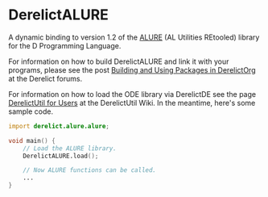 DerelictALURE
===========

A dynamic binding to version 1.2 of the [ALURE][1] (AL Utilities REtooled) library for the D Programming Language.

For information on how to build DerelictALURE and link it with your programs, please see the post [Building and Using Packages in DerelictOrg][2] at the Derelict forums.

For information on how to load the ODE library via DerelictDE see the page [DerelictUtil for Users][3] at the DerelictUtil Wiki. In the meantime, here's some sample code.

```D
import derelict.alure.alure;

void main() {
    // Load the ALURE library.
    DerelictALURE.load();

    // Now ALURE functions can be called.
    ...
}
```

[1]: http://kcat.strangesoft.net/alure.html
[2]: http://dblog.aldacron.net/forum/index.php?topic=841.0
[3]: https://github.com/DerelictOrg/DerelictUtil/wiki/DerelictUtil-for-Users
